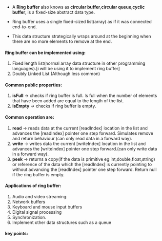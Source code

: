 - A **Ring buffer** also knows as **circular buffer**,**circular queue**,**cyclic buffer**, is a fixed-size abstract data type.
  
- Ring buffer uses a single fixed-sized list(array) as if it was connected end-to-end.
  
- This data structure strategically wraps around at the beginning when there are no more elements to remove at the end.

#### Ring buffer can be implemented using:
1. Fixed length list(normal array data structure in other programming languages).[i will be using it to implement ring buffer]
2. Doubly Linked List (Although less common)

#### Common public properties:
1. **isFull** -> checks if ring buffer is full. Is full when the number of elements that have been added are equal to the length of the list.
2. **isEmpty** -> checks if ring buffer is empty. 

#### Common operation are:
1. **read** -> reads data at the current [readIndex] location in the list and advances the [readIndex] pointer one step forward. Simulates remove and return behaviour (can only read data in a forward way).
2. **write** -> writes data the current [writeIndex] location in the list and advances the [writeIndex] pointer one step forward.(can only write data in a forward way).
3. **peek** -> returns a copy(if the data is primitive eg int,double,float,string) or reference of the data which the [readIndex] is currently pointing to without advancing the [readIndex] pointer one step forward. Return null if the ring buffer is empty.

#### Applications of ring buffer:
1. Audio and video streaming
2. Network buffers
3. Keyboard and mouse input buffers
4. Digital signal processing
5. Synchronization.
6. Implement other data structures such as a queue


#### key points: